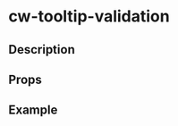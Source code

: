 <script setup>
import { CwTooltipValidation } from '../../index';

const buttonPlaygroundCode = `
    <cw-tooltip-validation
      label="show tooltips"
      validation-message="message"
      >
    </cw-tooltip-validation>`
</script>

# cw-tooltip-validation

## Description

## Props

<Props :of="CwTooltipValidation"></Props>

## Example

<Playground
  :code="buttonPlaygroundCode"
  :components="{ CwTooltipValidation }">
</Playground>
